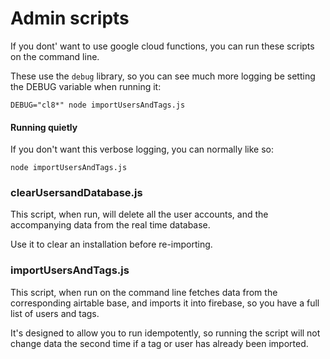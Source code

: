 # Admin scripts

If you dont' want to use google cloud functions, you can run these scripts on the command line.

These use the `debug` library, so you can see much more logging be setting the DEBUG variable when running it:

```
DEBUG="cl8*" node importUsersAndTags.js
```

#### Running quietly

If you don't want this verbose logging, you can normally like so:

```
node importUsersAndTags.js
```

### clearUsersandDatabase.js

This script, when run, will delete all the user accounts, and the accompanying data from the real time database.

Use it to clear an installation before re-importing.

### importUsersAndTags.js

This script, when run on the command line fetches data from the corresponding airtable base, and imports it into firebase, so you have a full list of users and tags.

It's designed to allow you to run idempotently, so running the script will not change data the second time if a tag or user has already been imported.
